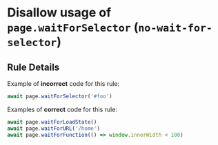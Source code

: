 # Disallow usage of `page.waitForSelector` (`no-wait-for-selector`)

## Rule Details

Example of **incorrect** code for this rule:

```javascript
await page.waitForSelector('#foo')
```

Examples of **correct** code for this rule:

```javascript
await page.waitForLoadState()
await page.waitForURL('/home')
await page.waitForFunction(() => window.innerWidth < 100)
```
